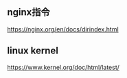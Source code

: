 ## nginx指令

https://nginx.org/en/docs/dirindex.html



## linux kernel

 https://www.kernel.org/doc/html/latest/
